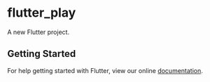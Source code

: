 # flutter_play

A new Flutter project.

## Getting Started

For help getting started with Flutter, view our online
[documentation](https://flutter.io/).
